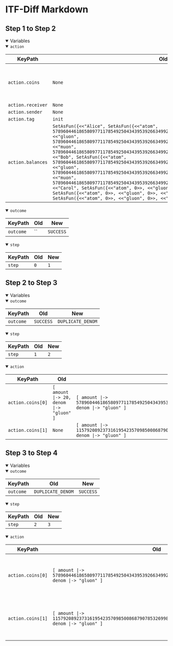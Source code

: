 # ITF-Diff Markdown

## Step 1 to Step 2

<details open>

<summary>Variables</summary>

<details open>

<summary><code>action</code></summary>


|KeyPath|Old|New|
|-|-|-|
|`action.coins`|`None`|`<<[ amount \|-> 20, denom \|-> "gluon" ]>>`|
|`action.receiver`|`None`|`"Alice"`|
|`action.sender`|`None`|`"Alice"`|
|`action.tag`|`init`|`send`|
|`action.balances`|`SetAsFun({<<"Alice", SetAsFun({<<"atom", 57896044618658097711785492504343953926634992332820282019728792003956564819967>>, <<"gluon", 57896044618658097711785492504343953926634992332820282019728792003956564819967>>, <<"muon", 57896044618658097711785492504343953926634992332820282019728792003956564819967>>})>>, <<"Bob", SetAsFun({<<"atom", 57896044618658097711785492504343953926634992332820282019728792003956564819967>>, <<"gluon", 57896044618658097711785492504343953926634992332820282019728792003956564819967>>, <<"muon", 57896044618658097711785492504343953926634992332820282019728792003956564819967>>})>>, <<"Carol", SetAsFun({<<"atom", 0>>, <<"gluon", 0>>, <<"muon", 0>>})>>, <<"Dave", SetAsFun({<<"atom", 0>>, <<"gluon", 0>>, <<"muon", 0>>})>>, <<"Eve", SetAsFun({<<"atom", 0>>, <<"gluon", 0>>, <<"muon", 0>>})>>})`|`None`|

</details>
<details open>

<summary><code>outcome</code></summary>


|KeyPath|Old|New|
|-|-|-|
|`outcome`|``|`SUCCESS`|

</details>
<details open>

<summary><code>step</code></summary>


|KeyPath|Old|New|
|-|-|-|
|`step`|`0`|`1`|

</details>

</details>

## Step 2 to Step 3

<details open>

<summary>Variables</summary>

<details open>

<summary><code>outcome</code></summary>


|KeyPath|Old|New|
|-|-|-|
|`outcome`|`SUCCESS`|`DUPLICATE_DENOM`|

</details>
<details open>

<summary><code>step</code></summary>


|KeyPath|Old|New|
|-|-|-|
|`step`|`1`|`2`|

</details>
<details open>

<summary><code>action</code></summary>


|KeyPath|Old|New|
|-|-|-|
|`action.coins[0]`|`[ amount \|-> 20, denom \|-> "gluon" ]`|`[ amount \|-> 57896044618658097711785492504343953926634992332820282019728792003956564819969, denom \|-> "gluon" ]`|
|`action.coins[1]`|`None`|`[ amount \|-> 115792089237316195423570985008687907853269984665640564039457584007913129639935, denom \|-> "gluon" ]`|

</details>

</details>

## Step 3 to Step 4

<details open>

<summary>Variables</summary>

<details open>

<summary><code>outcome</code></summary>


|KeyPath|Old|New|
|-|-|-|
|`outcome`|`DUPLICATE_DENOM`|`SUCCESS`|

</details>
<details open>

<summary><code>step</code></summary>


|KeyPath|Old|New|
|-|-|-|
|`step`|`2`|`3`|

</details>
<details open>

<summary><code>action</code></summary>


|KeyPath|Old|New|
|-|-|-|
|`action.coins[0]`|`[ amount \|-> 57896044618658097711785492504343953926634992332820282019728792003956564819969, denom \|-> "gluon" ]`|`[ amount \|-> 30, denom \|-> "atom" ]`|
|`action.coins[1]`|`[ amount \|-> 115792089237316195423570985008687907853269984665640564039457584007913129639935, denom \|-> "gluon" ]`|`[ amount \|-> 30, denom \|-> "muon" ]`|

</details>

</details>

